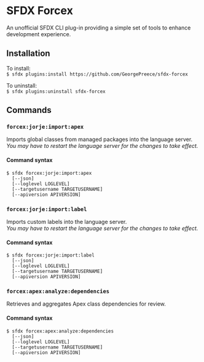 # SFDX Forcex

An unofficial SFDX CLI plug-in providing a simple set of tools to enhance development experience.

## Installation

To install:  
`$ sfdx plugins:install https://github.com/GeorgePreece/sfdx-forcex`

To uninstall:  
`$ sfdx plugins:uninstall sfdx-forcex`

## Commands

### `forcex:jorje:import:apex`
Imports global classes from managed packages into the language server.  
*You may have to restart the language server for the changes to take effect.*
#### Command syntax
```
$ sfdx forcex:jorje:import:apex 
  [--json]
  [--loglevel LOGLEVEL]
  [--targetusername TARGETUSERNAME]
  [--apiversion APIVERSION]
```

### `forcex:jorje:import:label`
Imports custom labels into the language server.  
*You may have to restart the language server for the changes to take effect.*
#### Command syntax
```
$ sfdx forcex:jorje:import:label 
  [--json]
  [--loglevel LOGLEVEL]
  [--targetusername TARGETUSERNAME]
  [--apiversion APIVERSION]
```

### `forcex:apex:analyze:dependencies`
Retrieves and aggregates Apex class dependencies for review.
#### Command syntax
```
$ sfdx forcex:apex:analyze:dependencies 
  [--json]
  [--loglevel LOGLEVEL]
  [--targetusername TARGETUSERNAME]
  [--apiversion APIVERSION]
```
